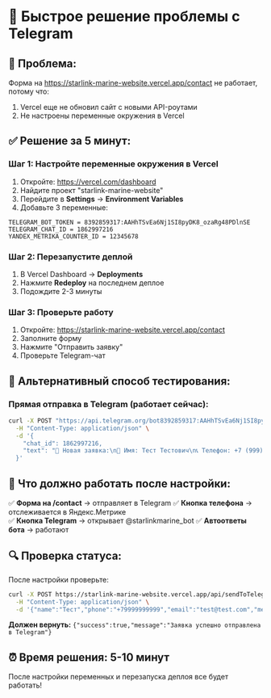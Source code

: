 # 🚀 Быстрое решение проблемы с Telegram

## 🚨 Проблема:
Форма на https://starlink-marine-website.vercel.app/contact не работает, потому что:
1. Vercel еще не обновил сайт с новыми API-роутами
2. Не настроены переменные окружения в Vercel

## ✅ Решение за 5 минут:

### **Шаг 1: Настройте переменные окружения в Vercel**
1. Откройте: https://vercel.com/dashboard
2. Найдите проект "starlink-marine-website"
3. Перейдите в **Settings** → **Environment Variables**
4. Добавьте 3 переменные:

```
TELEGRAM_BOT_TOKEN = 8392859317:AAHhTSvEa6Nj1SI8pyDK8_ozaRg48PDlnSE
TELEGRAM_CHAT_ID = 1862997216
YANDEX_METRIKA_COUNTER_ID = 12345678
```

### **Шаг 2: Перезапустите деплой**
1. В Vercel Dashboard → **Deployments**
2. Нажмите **Redeploy** на последнем деплое
3. Подождите 2-3 минуты

### **Шаг 3: Проверьте работу**
1. Откройте: https://starlink-marine-website.vercel.app/contact
2. Заполните форму
3. Нажмите "Отправить заявку"
4. Проверьте Telegram-чат

## 🎯 Альтернативный способ тестирования:

### **Прямая отправка в Telegram (работает сейчас):**
```bash
curl -X POST "https://api.telegram.org/bot8392859317:AAHhTSvEa6Nj1SI8pyDK8_ozaRg48PDlnSE/sendMessage" \
  -H "Content-Type: application/json" \
  -d '{
    "chat_id": 1862997216,
    "text": "📩 Новая заявка:\n👤 Имя: Тест Тестович\n📞 Телефон: +7 (999) 123-45-67\n📧 Email: test@example.com\n📝 Сообщение: Тестовое сообщение"
  }'
```

## 📱 Что должно работать после настройки:

✅ **Форма на /contact** → отправляет в Telegram
✅ **Кнопка телефона** → отслеживается в Яндекс.Метрике  
✅ **Кнопка Telegram** → открывает @starlinkmarine_bot
✅ **Автоответы бота** → работают

## 🔍 Проверка статуса:
После настройки проверьте:
```bash
curl -X POST https://starlink-marine-website.vercel.app/api/sendToTelegram \
  -H "Content-Type: application/json" \
  -d '{"name":"Тест","phone":"+79999999999","email":"test@test.com","message":"Тест"}'
```

**Должен вернуть:** `{"success":true,"message":"Заявка успешно отправлена в Telegram"}`

## ⏰ Время решения: 5-10 минут
После настройки переменных и перезапуска деплоя все будет работать!

